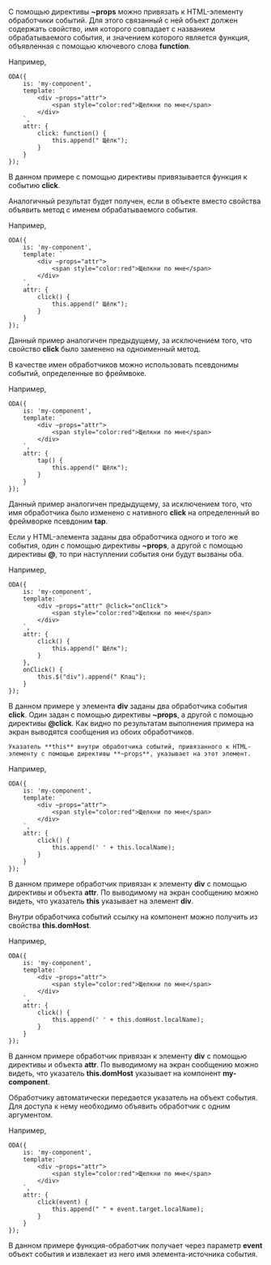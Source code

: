 ﻿С помощью директивы **~props** можно привязать к HTML-элементу обработчики событий. Для этого связанный с ней объект должен содержать свойство, имя которого совпадает с названием обрабатываемого события, и значением которого является функция, объявленная с помощью ключевого слова **function**.

Например,

```javascript_run_edit_[my-component.js]
ODA({
    is: 'my-component',
    template: `
        <div ~props="attr">
            <span style="color:red">Щелкни по мне</span>
        </div>
    `,
    attr: {
        click: function() {
            this.append(" Щёлк");
        }
    }
});
```

В данном примере с помощью директивы привязывается функция к событию **click**.

Аналогичный результат будет получен, если в объекте вместо свойства объявить метод с именем обрабатываемого события.

Например,

```javascript_run_edit_[my-component.js]
ODA({
    is: 'my-component',
    template: `
        <div ~props="attr">
            <span style="color:red">Щелкни по мне</span>
        </div>
    `,
    attr: {
        click() {
            this.append(" Щёлк");
        }
    }
});
```

Данный пример аналогичен предыдущему, за исключением того, что свойство **click** было заменено на одноименный метод.

В качестве имен обработчиков можно использовать псевдонимы событий, определенные во фреймвоке.

Например,

```javascript_run_edit_[my-component.js]
ODA({
    is: 'my-component',
    template: `
        <div ~props="attr">
            <span style="color:red">Щелкни по мне</span>
        </div>
    `,
    attr: {
        tap() {
            this.append(" Щёлк");
        }
    }
});
```

Данный пример аналогичен предыдущему, за исключением того, что имя обработчика было изменено с нативного **click** на определенный во фреймворке псевдоним **tap**.

Если у HTML-элемента заданы два обработчика одного и того же события, один с помощью директивы **~props**, а другой с помощью директивы **@**, то при наступлении события они будут вызваны оба.

Например,

```javascript_run_edit_[my-component.js]
ODA({
    is: 'my-component',
    template: `
        <div ~props="attr" @click="onClick">
            <span style="color:red">Щелкни по мне</span>
        </div>
    `,
    attr: {
        click() {
            this.append(" Щёлк");
        }
    },
    onClick() {
        this.$("div").append(" Клац");
    }
});
```

В данном примере у элемента **div** заданы два обработчика события **click**. Один задан с помощью директивы **~props**, а другой с помощью директивы **@click**. Как видно по результатам выполнения примера на экран выводятся сообщения из обоих обработчиков.

```info_md
Указатель **this** внутри обработчика событий, привязанного к HTML-элементу с помощью директивы **~props**, указывает на этот элемент.
```

Например,

```javascript_run_edit_[my-component.js]
ODA({
    is: 'my-component',
    template: `
        <div ~props="attr">
            <span style="color:red">Щелкни по мне</span>
        </div>
    `,
    attr: {
        click() {
            this.append(' ' + this.localName);
        }
    }
});
```

В данном примере обработчик привязан к элементу **div** с помощью директивы и объекта **attr**. По выводимому на экран сообщению можно видеть, что указатель **this** указывает на элемент **div**.

Внутри обработчика событий ссылку на компонент можно получить из свойства **this.domHost**.

Например,

```javascript_run_edit_[my-component.js]
ODA({
    is: 'my-component',
    template: `
        <div ~props="attr">
            <span style="color:red">Щелкни по мне</span>
        </div>
    `,
    attr: {
        click() {
            this.append(' ' + this.domHost.localName);
        }
    }
});
```

В данном примере обработчик привязан к элементу **div** с помощью директивы и объекта **attr**. По выводимому на экран сообщению можно видеть, что указатель **this.domHost** указывает на компонент **my-component**.

Обработчику автоматически передается указатель на объект события. Для доступа к нему необходимо объявить обработчик с одним аргументом.

Например,

```javascript_run_edit_[my-component.js]
ODA({
    is: 'my-component',
    template: `
        <div ~props="attr">
            <span style="color:red">Щелкни по мне</span>
        </div>
    `,
    attr: {
        click(event) {
            this.append(" " + event.target.localName);
        }
    }
});
```

В данном примере функция-обработчик получает через параметр **event** объект события и извлекает из него имя элемента-источника события.

